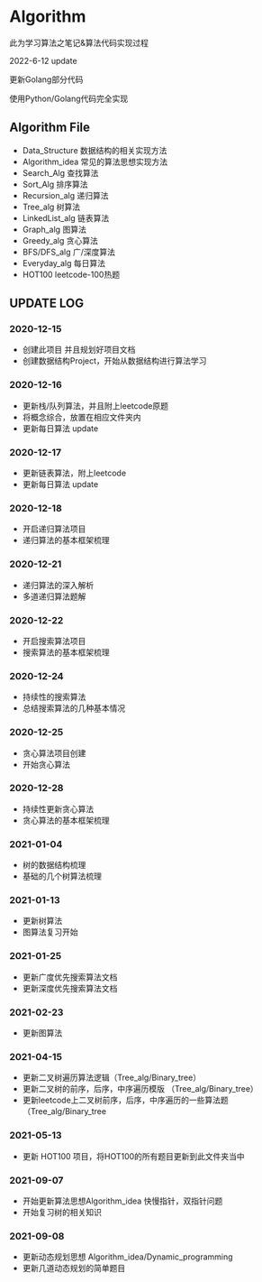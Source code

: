 # Algorithm

此为学习算法之笔记&算法代码实现过程

2022-6-12 update

更新Golang部分代码

使用Python/Golang代码完全实现

## Algorithm File 
- Data_Structure 数据结构的相关实现方法
- Algorithm_idea 常见的算法思想实现方法
- Search_Alg 查找算法
- Sort_Alg 排序算法
- Recursion_alg 递归算法
- Tree_alg 树算法
- LinkedList_alg 链表算法
- Graph_alg 图算法
- Greedy_alg 贪心算法
- BFS/DFS_alg 广/深度算法
- Everyday_alg 每日算法
- HOT100 leetcode-100热题

## UPDATE LOG
 
### 2020-12-15 

- 创建此项目 并且规划好项目文档
- 创建数据结构Project，开始从数据结构进行算法学习

### 2020-12-16

- 更新栈/队列算法，并且附上leetcode原题
- 将概念综合，放置在相应文件夹内
- 更新每日算法 update

### 2020-12-17 

- 更新链表算法，附上leetcode
- 更新每日算法 update

### 2020-12-18

- 开启递归算法项目
- 递归算法的基本框架梳理

### 2020-12-21

- 递归算法的深入解析
- 多道递归算法题解

### 2020-12-22

- 开启搜索算法项目
- 搜索算法的基本框架梳理

### 2020-12-24

- 持续性的搜索算法
- 总结搜索算法的几种基本情况

### 2020-12-25

- 贪心算法项目创建
- 开始贪心算法

### 2020-12-28

- 持续性更新贪心算法
- 贪心算法的基本框架梳理

### 2021-01-04

- 树的数据结构梳理
- 基础的几个树算法梳理

### 2021-01-13

- 更新树算法
- 图算法复习开始

### 2021-01-25

- 更新广度优先搜索算法文档
- 更新深度优先搜索算法文档

### 2021-02-23

- 更新图算法

### 2021-04-15

- 更新二叉树遍历算法逻辑（Tree_alg/Binary_tree）
- 更新二叉树的前序，后序，中序遍历模版 （Tree_alg/Binary_tree）
- 更新leetcode上二叉树前序，后序，中序遍历的一些算法题 （Tree_alg/Binary_tree

### 2021-05-13

- 更新 HOT100 项目，将HOT100的所有题目更新到此文件夹当中

### 2021-09-07

- 开始更新算法思想Algorithm_idea 快慢指针，双指针问题
- 开始复习树的相关知识

### 2021-09-08

- 更新动态规划思想 Algorithm_idea/Dynamic_programming
- 更新几道动态规划的简单题目 